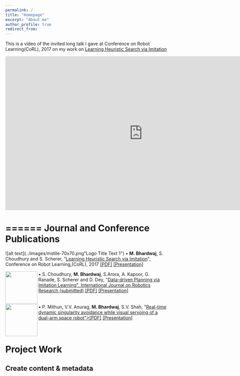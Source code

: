 ```yaml
---
permalink: /
title: "Homepage"
excerpt: "About me"
author_profile: true
redirect_from: 
---
```


This is a video of the invited long talk I gave at Conference on Robot Learning(CoRL), 2017 on my work on [Learning Heuristic Search via Imitation](https://mohakbhardwaj.github.io/SaIL/)
<iframe width="854" height="480" src="https://www.youtube.com/embed/OFmWo36N98U" frameborder="0" gesture="media" allow="encrypted-media" allowfullscreen></iframe>

======
Journal and Conference Publications
======
![alt text](../images/mstile-70x70.png"Logo Title Text 1")
 &#8226; <b>M. Bhardwaj</b>, S. Choudhury and S. Scherer, "<a href="">Learning Heuristic Search via Imitation</a>", Conference on Robot  Learning,(CoRL), 2017 <a href="https://youtu.be/fKN1q-rkyLY">[PDF]</a> <a href="https://youtu.be/fKN1q-rkyLY">[Presentation]</a>

  
<div class="bob">
  <img src="images/mstile-70x70.png" alt="" width="100" height="100" align="left">
  &#8226; S. Choudhury, <b>M. Bhardwaj</b>, S.Arora, A. Kapoor, G. Ranade, S. Scherer and D. Dey, "<a href="">Data-driven Planning via Imitation Learning", International Journal on Robotics Research (submitted)</a> <a href="https://youtu.be/fKN1q-rkyLY">[PDF]</a> <a href="https://youtu.be/fKN1q-rkyLY">[Presentation]</a>
  <br>
  <br>
  <br>
  </div>

<div class="bob">
  <img src="images/mstile-70x70.png" alt="" width="100" height="100" align="left">
  &#8226; P. Mithun, V.V. Anurag, <b>M. Bhardwaj</b>, S.V. Shah, "<a href="">Real-time dynamic singularity avoidance while visual servoing of a dual-arm space robot">[PDF]</a> <a href="https://youtu.be/fKN1q-rkyLY">[Presentation]</a>
  <br>
  <br>
  <br>
  </div>

Project Work
======

Create content & metadata
------


